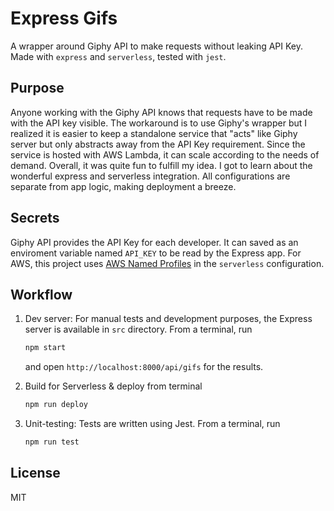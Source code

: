 # Express Gifs

A wrapper around Giphy API to make requests without leaking API Key. Made with `express` and `serverless`, tested with `jest`.

## Purpose

Anyone working with the Giphy API knows that requests have to be made with the API key visible. The workaround is to use Giphy's wrapper but I realized it is easier to keep a standalone service that "acts" like Giphy server but only abstracts away from the API Key requirement. Since the service is hosted with AWS Lambda, it can scale according to the needs of demand. Overall, it was quite fun to fulfill my idea. I got to learn about the wonderful express and serverless integration. All configurations are separate from app logic, making deployment a breeze.

## Secrets

Giphy API provides the API Key for each developer. It can saved as an enviroment variable named `API_KEY` to be read by the Express app. For AWS, this project uses [AWS Named Profiles](https://docs.aws.amazon.com/cli/latest/userguide/cli-configure-profiles.html) in the `serverless` configuration.

## Workflow

1. Dev server: For manual tests and development purposes, the Express server is available in `src` directory. From a terminal, run

   ```bash
   npm start
   ```

   and open `http://localhost:8000/api/gifs` for the results.

2. Build for Serverless & deploy from terminal

   ```bash
   npm run deploy
   ```

3. Unit-testing: Tests are written using Jest. From a terminal, run

   ```bash
   npm run test
   ```

## License

MIT
